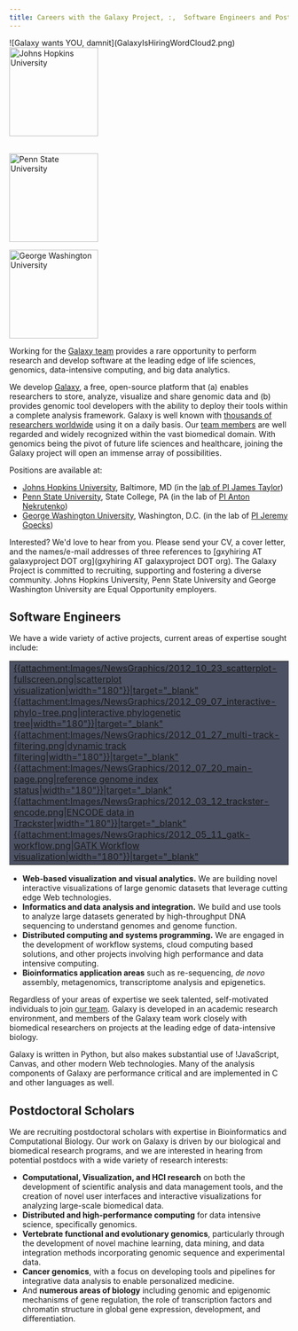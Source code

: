 ```yaml
---
title: Careers with the Galaxy Project, :,  Software Engineers and Postdoctoral Researchers
---
```

<div class='center'>![Galaxy wants YOU, damnit](GalaxyIsHiringWordCloud2.png)</div>



<div class='right'> 
<a href='http://www.johnshopkins.edu/'><img src='/Images/Logos/JohnsHopkins.png' alt='Johns Hopkins University' width="160" /></a><br /><br />

<a href='http://www.psu.edu/'><img src='/Images/Logos/PennStateLogo.png' alt='Penn State University' width="160" /></a>

<a href='http://www.gwu.edu/'><img src='/gwlogo.png' alt='George Washington University' width="160" /></a>
</div>

Working for the [Galaxy team](../GalaxyTeam) provides a rare opportunity to perform research and develop software at the leading edge of life sciences, genomics, data-intensive computing, and big data analytics.

We develop [Galaxy](http://galaxyproject.org), a free, open-source platform that (a) enables researchers to store, analyze, visualize and share genomic data and (b) provides genomic tool developers with the ability to deploy their tools within a complete analysis framework.  Galaxy is well known with [thousands of researchers worldwide](/GalaxyProject/Statistics) using it on a daily basis. Our [team members](../GalaxyTeam) are well regarded and widely recognized within the vast biomedical domain.  With genomics being the pivot of future life sciences and healthcare, joining the Galaxy project will open an immense array of possibilities.

Positions are available at:
* [Johns Hopkins University](http://www.johnshopkins.edu/), Baltimore, MD (in the [lab of PI James Taylor](http://taylorlab.org/)) 
* [Penn State University](http://psu.edu/), State College, PA (in the lab of [PI Anton Nekrutenko](http://bmb.psu.edu/directory/aun1))
* [George Washington University](http://gwu.edu/), Washington, D.C. (in the lab of [PI Jeremy Goecks](http://jeremygoecks.com))
 
Interested?  We'd love to hear from you.  Please send your CV, a cover letter, and the names/e-mail addresses of three references to [gxyhiring AT galaxyproject DOT org](gxyhiring AT galaxyproject DOT org).  The Galaxy Project is committed to recruiting, supporting and fostering a diverse community. Johns Hopkins University, Penn State University and George Washington University are Equal Opportunity employers.

## Software Engineers

We have a wide variety of active projects, current areas of expertise sought include:

<div class='right'>
<table>
  <tr>
    <td style=" background-color: #4C5163;"> <a href='/DevNewsBriefs/2012_10_23#visualization_framework'>{{attachment:Images/NewsGraphics/2012_10_23_scatterplot-fullscreen.png|scatterplot visualization|width="180"}}|target="_blank"</a> <br />  <a href='/DevNewsBriefs/2012_09_07#user-interface-ui'>{{attachment:Images/NewsGraphics/2012_09_07_interactive-phylo-tree.png|interactive phylogenetic tree|width="180"}}|target="_blank"</a> <br />  <a href='/DevNewsBriefs/2012_01_27#galaxy-track-browser-gtb'>{{attachment:Images/NewsGraphics/2012_01_27_multi-track-filtering.png|dynamic track filtering|width="180"}}|target="_blank"</a> <br />  <a href='/DevNewsBriefs/2012_07_20#admin_genome_indexing'>{{attachment:Images/NewsGraphics/2012_07_20_main-page.png|reference genome index status|width="180"}}|target="_blank"</a> <br />  <a href='/DevNewsBriefs/2012_03_12#galaxy-track-browser-gtb'>{{attachment:Images/NewsGraphics/2012_03_12_trackster-encode.png|ENCODE data in Trackster|width="180"}}|target="_blank"</a> <br />  <a href='/DevNewsBriefs/2012_05_11#tools'>{{attachment:Images/NewsGraphics/2012_05_11_gatk-workflow.png|GATK Workflow visualization|width="180"}}|target="_blank"</a> </td>
  </tr>
</table>

</div>

* **Web-based visualization and visual analytics.** We are building novel interactive visualizations of large genomic datasets that leverage cutting edge Web technologies.
* **Informatics and data analysis and integration.**  We build and use tools to analyze large datasets generated by high-throughput DNA sequencing to understand genomes and genome function.
* **Distributed computing and systems programming.** We are engaged in the development of workflow systems, cloud computing based solutions, and other projects involving high performance and data intensive computing.
* **Bioinformatics application areas** such as re-sequencing, *de novo* assembly, metagenomics, transcriptome analysis and epigenetics.

Regardless of your areas of expertise we seek talented, self-motivated individuals to join [our team](../GalaxyTeam). Galaxy is developed in an academic research environment, and members of the Galaxy team work closely with biomedical researchers on projects at the leading edge of data-intensive biology.

Galaxy is written in Python, but also makes substantial use of !JavaScript, Canvas, and other modern Web technologies. Many of the analysis components of Galaxy are performance critical and are implemented in C and other languages as well.

## Postdoctoral Scholars

We are recruiting postdoctoral scholars with expertise in Bioinformatics and Computational Biology. Our work on Galaxy is driven by our biological and biomedical research programs, and we are interested in hearing from potential postdocs with a wide variety of research interests:

* **Computational, Visualization, and HCI research** on both the development of scientific analysis and data management tools, and the creation of novel user interfaces and interactive visualizations for analyzing large-scale biomedical data.
* **Distributed and high-performance computing** for data intensive science, specifically genomics.
* **Vertebrate functional and evolutionary genomics**, particularly through the development of novel machine learning, data mining, and data integration methods incorporating genomic sequence and experimental data.
* **Cancer genomics**, with a focus on developing tools and pipelines for integrative data analysis to enable personalized medicine.
* And **numerous areas of biology** including genomic and epigenomic mechanisms of gene regulation, the role of transcription factors and chromatin structure in global gene expression, development, and differentiation.

